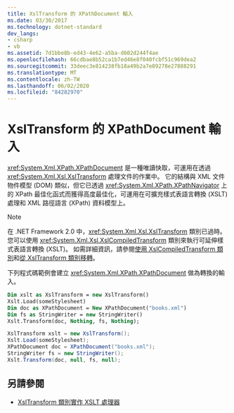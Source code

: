 ```yaml
---
title: XslTransform 的 XPathDocument 輸入
ms.date: 03/30/2017
ms.technology: dotnet-standard
dev_langs:
- csharp
- vb
ms.assetid: 7d1bbe8b-ed43-4e62-a5ba-d602d244f4ae
ms.openlocfilehash: 66cdbae8b52ca1b7ed46e8f040fcbf51c969dea2
ms.sourcegitcommit: 33deec3e814238fb18a49b2a7e89278e27888291
ms.translationtype: MT
ms.contentlocale: zh-TW
ms.lasthandoff: 06/02/2020
ms.locfileid: "84282970"
---
```

# <a name="xpathdocument-input-to-xsltransform"></a>XslTransform 的 XPathDocument 輸入
<xref:System.Xml.XPath.XPathDocument> 是一種唯讀快取，可運用在透過 <xref:System.Xml.Xsl.XslTransform> 處理文件的作業中。 它的結構與 XML 文件物件模型 (DOM) 類似，但它已透過 <xref:System.Xml.XPath.XPathNavigator> 上的 XPath 最佳化函式而獲得高度最佳化，可運用在可擴充樣式表語言轉換 (XSLT) 處理和 XML 路徑語言 (XPath) 資料模型上。  
  
> [!NOTE]
> 在 .NET Framework 2.0 中，<xref:System.Xml.Xsl.XslTransform> 類別已過時。 您可以使用 <xref:System.Xml.Xsl.XslCompiledTransform> 類別來執行可延伸樣式表語言轉換 (XSLT)。 如需詳細資訊，請參閱[使用 XslCompiledTransform 類別](using-the-xslcompiledtransform-class.md)和[從 XslTransform 類別移轉](migrating-from-the-xsltransform-class.md)。  
  
 下列程式碼範例會建立 <xref:System.Xml.XPath.XPathDocument> 做為轉換的輸入。  
  
```vb  
Dim xslt as XslTransform = new XslTransform()  
Xslt.Load(someStylesheet)  
Dim doc as XPathDocument = New XPathDocument("books.xml")  
Dim fs as StringWriter = new StringWriter()  
Xslt.Transform(doc, Nothing, fs, Nothing);  
```  
  
```csharp  
XslTransform xslt = new XslTransform();  
Xslt.Load(someStylesheet);  
XPathDocument doc = XPathDocument("books.xml");  
StringWriter fs = new StringWriter();  
Xslt.Transform(doc, null, fs, null);  
```  
  
## <a name="see-also"></a>另請參閱

- [XslTransform 類別實作 XSLT 處理器](xsltransform-class-implements-the-xslt-processor.md)
